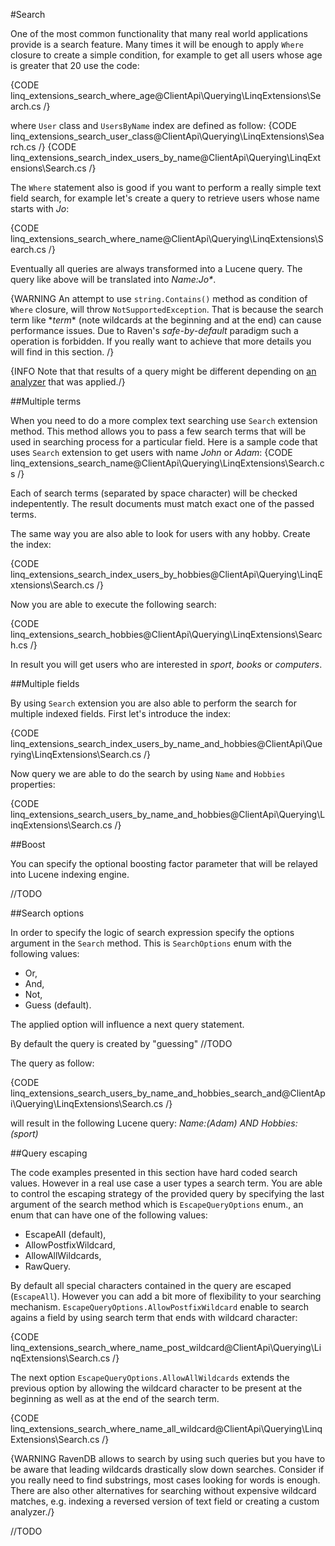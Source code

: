 ﻿#Search

One of the most common functionality that many real world applications provide is a search feature. Many times it will be enough to apply `Where` closure to create a simple condition,
for example to get all users whose age is greater that 20 use the code:

{CODE linq_extensions_search_where_age@ClientApi\Querying\LinqExtensions\Search.cs /}

where `User` class and `UsersByName` index are defined as follow:
{CODE linq_extensions_search_user_class@ClientApi\Querying\LinqExtensions\Search.cs /}
{CODE linq_extensions_search_index_users_by_name@ClientApi\Querying\LinqExtensions\Search.cs /}

The `Where` statement also is good if you want to perform a really simple text field search, for example let's create a query to retrieve users whose name starts with *Jo*:

{CODE linq_extensions_search_where_name@ClientApi\Querying\LinqExtensions\Search.cs /}

Eventually all queries are always transformed into a Lucene query. The query like above will be translated into <em>Name:Jo*</em>.

{WARNING An attempt to use `string.Contains()` method as condition of `Where` closure, will throw `NotSupportedException`. That is because the search term like \*<em>term</em>* (note wildcards at the beginning and at the end) can cause performance issues. Due to Raven's *safe-by-default* paradigm such a operation is forbidden. If you really want to achieve that more details you will find in this section. /}

{INFO Note that that results of a query might be different depending on [an analyzer](../static-indexes/configuring-index-options) that was applied./}

##Multiple terms

When you need to do a more complex text searching use `Search` extension method. This method allows you to pass a few search terms that will be used in searching process for a particular field. Here is a sample code
that uses `Search` extension to get users with name *John* or *Adam*:
{CODE linq_extensions_search_name@ClientApi\Querying\LinqExtensions\Search.cs /}

Each of search terms (separated by space character) will be checked indepentently. The result documents must match exact one of the passed terms.

The same way you are also able to look for users with any hobby. Create the index:

{CODE linq_extensions_search_index_users_by_hobbies@ClientApi\Querying\LinqExtensions\Search.cs /}

Now you are able to execute the following search:

{CODE linq_extensions_search_hobbies@ClientApi\Querying\LinqExtensions\Search.cs /}

In result you will get users who are interested in *sport*, *books* or *computers*.

##Multiple fields

By using `Search` extension you are also able to perform the search for multiple indexed fields. First let's introduce the index:
 
{CODE linq_extensions_search_index_users_by_name_and_hobbies@ClientApi\Querying\LinqExtensions\Search.cs /}

Now query we are able to do the search by using `Name` and `Hobbies` properties:

{CODE linq_extensions_search_users_by_name_and_hobbies@ClientApi\Querying\LinqExtensions\Search.cs /}

##Boost

You can specify the optional boosting factor parameter that will be relayed into Lucene indexing engine.

//TODO

##Search options

In order to specify the logic of search expression specify the options argument in the `Search` method. This is `SearchOptions` enum with the following values:

* Or,
* And,
* Not,
* Guess (default).

The applied option will influence a next query statement.

By default the query is created by "guessing" //TODO

The query as follow:

{CODE linq_extensions_search_users_by_name_and_hobbies_search_and@ClientApi\Querying\LinqExtensions\Search.cs /}

will result in the following Lucene query: <em>Name:(Adam) AND Hobbies:(sport)</em>

##Query escaping

The code examples presented in this section have hard coded search values. However in a real use case a user types a search term. You are able to control the escaping strategy of the provided query by specifying 
the last argument of the search method which is `EscapeQueryOptions` enum., an enum that can have one of the following values:

* EscapeAll (default),
* AllowPostfixWildcard,
* AllowAllWildcards,
* RawQuery.

By default all special characters contained in the query are escaped (`EscapeAll`). However you can add a bit more of flexibility to your searching mechanism.
`EscapeQueryOptions.AllowPostfixWildcard` enable to search agains a field by using search term that ends with wildcard character:

{CODE linq_extensions_search_where_name_post_wildcard@ClientApi\Querying\LinqExtensions\Search.cs /}

The next option `EscapeQueryOptions.AllowAllWildcards` extends the previous option by allowing the wildcard character to be present at the beginning as well as at the end of the search term.

{CODE linq_extensions_search_where_name_all_wildcard@ClientApi\Querying\LinqExtensions\Search.cs /}

{WARNING RavenDB allows to search by using such queries but you have to be aware that leading wildcards drastically slow down searches. Consider if you really need to find substrings, most cases looking for words is enough. There are also other alternatives for searching without expensive wildcard matches, e.g. indexing a reversed version of text field or creating a custom analyzer./}

//TODO